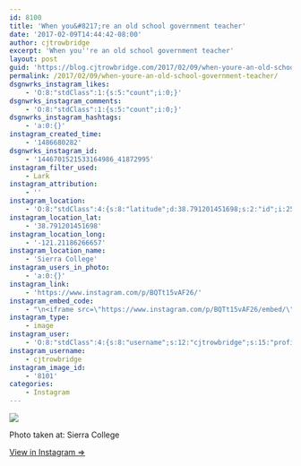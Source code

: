 ```yaml
---
id: 8100
title: 'When you&#8217;re an old school government teacher'
date: '2017-02-09T14:44:42-08:00'
author: cjtrowbridge
excerpt: 'When you''re an old school government teacher'
layout: post
guid: 'https://blog.cjtrowbridge.com/2017/02/09/when-youre-an-old-school-government-teacher/'
permalink: /2017/02/09/when-youre-an-old-school-government-teacher/
dsgnwrks_instagram_likes:
    - 'O:8:"stdClass":1:{s:5:"count";i:0;}'
dsgnwrks_instagram_comments:
    - 'O:8:"stdClass":1:{s:5:"count";i:0;}'
dsgnwrks_instagram_hashtags:
    - 'a:0:{}'
instagram_created_time:
    - '1486680282'
dsgnwrks_instagram_id:
    - '1446701521533164986_41872995'
instagram_filter_used:
    - Lark
instagram_attribution:
    - ''
instagram_location:
    - 'O:8:"stdClass":4:{s:8:"latitude";d:38.791201451698;s:2:"id";i:251873;s:9:"longitude";d:-121.21186266657;s:4:"name";s:14:"Sierra College";}'
instagram_location_lat:
    - '38.791201451698'
instagram_location_long:
    - '-121.21186266657'
instagram_location_name:
    - 'Sierra College'
instagram_users_in_photo:
    - 'a:0:{}'
instagram_link:
    - 'https://www.instagram.com/p/BQTt15vAF26/'
instagram_embed_code:
    - "\n<iframe src=\"https://www.instagram.com/p/BQTt15vAF26/embed/\" width=\"612\" height=\"710\" frameborder=\"0\" scrolling=\"no\" allowtransparency=\"true\" class=\"insta-image-embed\"></iframe>\n"
instagram_type:
    - image
instagram_user:
    - 'O:8:"stdClass":4:{s:8:"username";s:12:"cjtrowbridge";s:15:"profile_picture";s:96:"https://scontent.cdninstagram.com/t51.2885-19/s150x150/13724650_1188772791164794_142557231_a.jpg";s:2:"id";s:8:"41872995";s:9:"full_name";s:13:"CJ Trowbridge";}'
instagram_username:
    - cjtrowbridge
instagram_image_id:
    - '8101'
categories:
    - Instagram
---
```


[![](https://blog.cjtrowbridge.com/wp-content/uploads/2017/02/1486680282-1-1.jpg)](https://www.instagram.com/p/BQTt15vAF26/)

Photo taken at: Sierra College

[View in Instagram ⇒](https://www.instagram.com/p/BQTt15vAF26/)